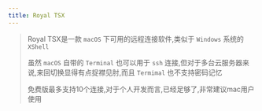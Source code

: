 ```yaml
---
title: Royal TSX
---
```


> Royal TSX是一款 `macOS` 下可用的远程连接软件,类似于 `Windows`  系统的 `XShell`
>
> 虽然 `macOS` 自带的 `Terminal` 也可以用于 `ssh` 连接,但对于多台云服务器来说,来回切换显得有点捉襟见肘,而且 `Termimal` 也不支持密码记忆
>
> 免费版最多支持10个连接,对于个人开发而言,已经足够了,非常建议mac用户使用